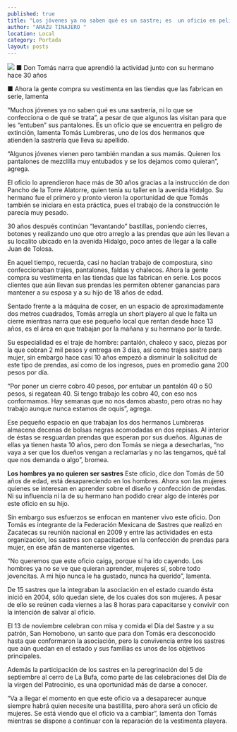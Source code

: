 ```yaml
---
published: true
title: "Los jóvenes ya no saben qué es un sastre; es  un oficio en peligro de extinción: Lumbreras"
author: "ARAZU TINAJERO "
location: Local
category: Portada
layout: posts
---
```


![](http://i.imgur.com/3VDrrXJm.jpg)
■ Don Tomás narra que aprendió la actividad junto con su hermano hace 30 años

■ Ahora la gente compra su vestimenta en las tiendas que las fabrican en serie, lamenta

“Muchos jóvenes ya no saben qué es una sastrería, ni lo que se confecciona o de qué se trata”, a pesar de que algunos las visitan para que les “entuben” sus pantalones. Es un oficio que se encuentra en peligro de extinción, lamenta Tomás Lumbreras, uno de los dos hermanos que atienden la sastrería que lleva su apellido.

“Algunos jóvenes vienen pero también mandan a sus mamás. Quieren los pantalones de mezclilla muy entubados y se los dejamos como quieran”, agrega.

El oficio lo aprendieron hace más de 30 años gracias a la instrucción de don Pancho de la Torre Alatorre, quien tenía su taller en la avenida Hidalgo. Su hermano fue el primero y pronto vieron la oportunidad de que Tomás también se iniciara en esta práctica, pues el trabajo de la construcción le parecía muy pesado.

30 años después continúan “levantando” bastillas, poniendo cierres, botones y realizando uno que otro arreglo a las prendas que aún les llevan a su localito ubicado en la avenida Hidalgo, poco antes de llegar a la calle Juan de Tolosa.

En aquel tiempo, recuerda, casi no hacían trabajo de compostura, sino confeccionaban trajes, pantalones, faldas y chalecos. Ahora la gente compra su vestimenta en las tiendas que las fabrican en serie. Los pocos clientes que aún llevan sus prendas les permiten obtener ganancias para mantener a su esposa y a su hijo de 18 años de edad.

Sentado frente a la máquina de coser, en un espacio de aproximadamente dos metros cuadrados, Tomás arregla un short playero al que le falta un cierre mientras narra que ese pequeño local que rentan desde hace 13 años, es el área en que trabajan por la mañana y su hermano por la tarde.

Su especialidad es el traje de hombre: pantalón, chaleco y saco, piezas por la que cobran 2 mil pesos y entrega en 3 días, así como trajes sastre para mujer, sin embargo hace casi 10 años empezó a disminuir la solicitud de este tipo de prendas, así como de los ingresos, pues en promedio gana 200 pesos por día. 

“Por poner un cierre cobro 40 pesos, por entubar un pantalón 40 o 50 pesos, si regatean 40. Si tengo trabajo les cobro 40, con eso nos conformamos. Hay semanas que no nos damos abasto, pero otras no hay trabajo aunque nunca estamos de oquis”, agrega.

Ese pequeño espacio en que trabajan los dos hermanos Lumbreras almacena decenas de bolsas negras acomodadas en dos repisas. Al interior de éstas se resguardan prendas que esperan por sus dueños. Algunas de ellas ya tienen hasta 10 años, pero don Tomás se niega a desecharlas, “no vaya a ser que los dueños vengan a reclamarlas y no las tengamos, qué tal que nos demanda o algo”, bromea.

**Los hombres ya no quieren ser sastres**
Este oficio, dice don Tomás de 50 años de edad, está desapareciendo en los hombres. Ahora son las mujeres quienes se interesan en aprender sobre el diseño y confección de prendas. Ni su influencia ni la de su hermano han podido crear algo de interés por este oficio en su hijo.

Sin embargo sus esfuerzos se enfocan en mantener vivo este oficio. Don Tomás es integrante de la Federación Mexicana de Sastres que realizó en Zacatecas su reunión nacional en 2009 y entre las actividades en esta organización, los sastres son capacitados en la confección de prendas para mujer, en ese afán de mantenerse vigentes.

“No queremos que este oficio caiga, porque sí ha ido cayendo. Los hombres ya no se ve que quieran aprender, mujeres sí, sobre todo jovencitas. A mi hijo nunca le ha gustado, nunca ha querido”, lamenta.

De 15 sastres que la integraban la asociación en el estado cuando ésta inició en 2004, sólo quedan siete, de los cuales dos son mujeres. A pesar de ello se reúnen cada viernes a las 8 horas para capacitarse y convivir con la intención de salvar al oficio.

El 13 de noviembre celebran con misa y comida el Día del Sastre y a su patrón, San Homobono, un santo que para don Tomás era desconocido hasta que conformaron la asociación, pero la convivencia entre los sastres que aún quedan en el estado y sus familias es unos de los objetivos principales.

Además la participación de los sastres en la peregrinación del 5 de septiembre al cerro de La Bufa, como parte de las celebraciones del Día de la virgen del Patrocinio, es una oportunidad más de darse a conocer.

“Va a llegar el momento en que este oficio va a desaparecer aunque siempre habrá quien necesite una bastillita, pero ahora será un oficio de mujeres. Se está viendo que el oficio va a cambiar”, lamenta don Tomás mientras se dispone a continuar con la reparación de la vestimenta playera.
